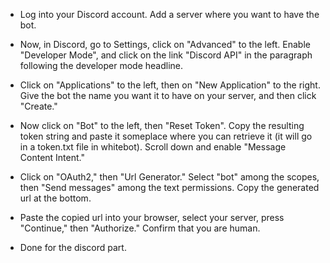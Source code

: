 + Log into your Discord account. Add a server where you want to have the bot.

+ Now, in Discord, go to Settings, click on "Advanced" to the left. Enable "Developer Mode", and click on the link "Discord API" in the paragraph following the developer mode headline.

+ Click on "Applications" to the left, then on "New Application" to the right. Give the bot the name you want it to have on your server, and then click "Create."

+ Now click on "Bot" to the left, then "Reset Token". Copy the resulting token string and paste it someplace where you can retrieve it (it will go in a token.txt file in whitebot). Scroll down and enable "Message Content Intent."

+ Click on "OAuth2," then "Url Generator." Select "bot" among the scopes, then "Send messages" among the text permissions. Copy the generated url at the bottom.

+ Paste the copied url into your browser, select your server, press "Continue," then "Authorize." Confirm that you are human.

+ Done for the discord part.





